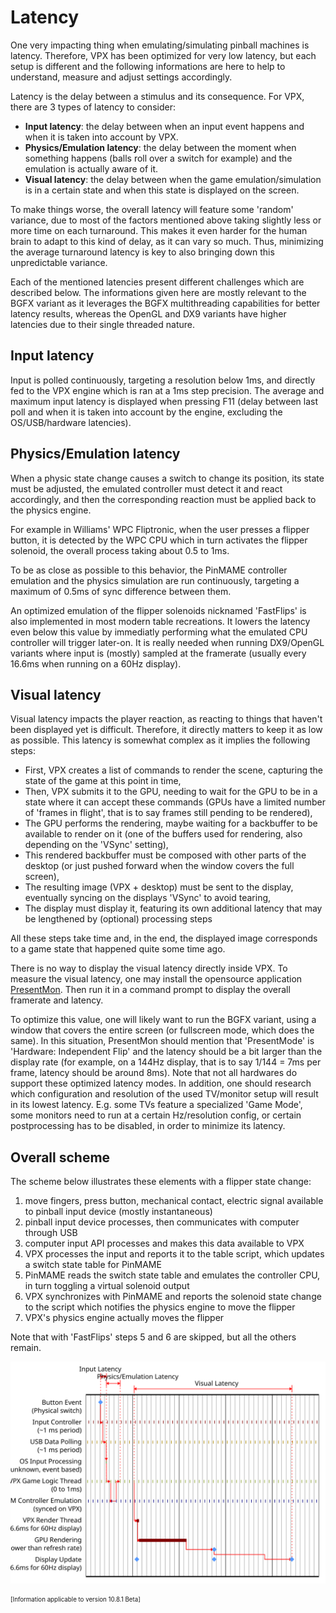 # Latency

One very impacting thing when emulating/simulating pinball machines is latency. Therefore, VPX has been optimized for very low latency, but each setup is different and the following informations are here to help to understand, measure and adjust settings accordingly.

Latency is the delay between a stimulus and its consequence. For VPX, there are 3 types of latency to consider:
- **Input latency**: the delay between when an input event happens and when it is taken into account by VPX.
- **Physics/Emulation latency**: the delay between the moment when something happens (balls roll over a switch for example) and the emulation is actually aware of it.
- **Visual latency**: the delay between when the game emulation/simulation is in a certain state and when this state is displayed on the screen.

To make things worse, the overall latency will feature some 'random' variance, due to most of the factors mentioned above taking slightly less or more time on each turnaround.
This makes it even harder for the human brain to adapt to this kind of delay, as it can vary so much. Thus, minimizing the average turnaround latency is key to also bringing down
this unpredictable variance.

Each of the mentioned latencies present different challenges which are described below. The informations given here are mostly relevant to the BGFX variant as it leverages the BGFX multithreading capabilities for better latency results, whereas the OpenGL and DX9 variants have higher latencies due to their single threaded nature.


## Input latency

Input is polled continuously, targeting a resolution below 1ms, and directly fed to the VPX engine which is ran at a 1ms step precision. The average and maximum input latency is displayed when pressing F11 (delay between last poll and when it is taken into account by the engine, excluding the OS/USB/hardware latencies).


## Physics/Emulation latency

When a physic state change causes a switch to change its position, its state must be adjusted, the emulated controller must detect it and react accordingly, and then the corresponding reaction must be applied back to the physics engine.

For example in Williams' WPC Fliptronic, when the user presses a flipper button, it is detected by the WPC CPU which in turn activates the flipper solenoid, the overall process taking about 0.5 to 1ms.

To be as close as possible to this behavior, the PinMAME controller emulation and the physics simulation are run continuously, targeting a maximum of 0.5ms of sync difference between them.

An optimized emulation of the flipper solenoids nicknamed 'FastFlips' is also implemented in most modern table recreations. It lowers the latency even below this value by immediatly performing what the emulated CPU controller will trigger later-on. It is really needed when running DX9/OpenGL variants where input is (mostly) sampled at the framerate (usually every 16.6ms when running on a 60Hz display).


## Visual latency

Visual latency impacts the player reaction, as reacting to things that haven't been displayed yet is difficult. Therefore, it directly matters to keep it as low as possible. This latency is somewhat complex as it implies the following steps:
- First, VPX creates a list of commands to render the scene, capturing the state of the game at this point in time,
- Then, VPX submits it to the GPU, needing to wait for the GPU to be in a state where it can accept these commands (GPUs have a limited number of 'frames in flight', that is to say frames still pending to be rendered),
- The GPU performs the rendering, maybe waiting for a backbuffer to be available to render on it (one of the buffers used for rendering, also depending on the 'VSync' setting),
- This rendered backbuffer must be composed with other parts of the desktop (or just pushed forward when the window covers the full screen),
- The resulting image (VPX + desktop) must be sent to the display, eventually syncing on the displays 'VSync' to avoid tearing,
- The display must display it, featuring its own additional latency that may be lengthened by (optional) processing steps

All these steps take time and, in the end, the displayed image corresponds to a game state that happened quite some time ago.


There is no way to display the visual latency directly inside VPX. To measure the visual latency, one may install the opensource application [PresentMon](https://github.com/GameTechDev/PresentMon/releases). Then run it in a command prompt to display the overall framerate and latency.

To optimize this value, one will likely want to run the BGFX variant, using a window that covers the entire screen (or fullscreen mode, which does the same). In this situation, PresentMon should mention that 'PresentMode' is 'Hardware: Independent Flip' and the latency should be a bit larger than the display rate (for example, on a 144Hz display, that is to say 1/144 = 7ms per frame, latency should be around 8ms). Note that not all hardwares do support these optimized latency modes.
In addition, one should research which configuration and resolution of the used TV/monitor setup will result in its lowest latency.
E.g. some TVs feature a specialized 'Game Mode', some monitors need to run at a certain Hz/resolution config, or certain postprocessing has to be disabled, in order to minimize its latency.


## Overall scheme

The scheme below illustrates these elements with a flipper state change:
1. move fingers, press button, mechanical contact, electric signal available to pinball input device (mostly instantaneous)
2. pinball input device processes, then communicates with computer through USB
3. computer input API processes and makes this data available to VPX
4. VPX processes the input and reports it to the table script, which updates a switch state table for PinMAME
5. PinMAME reads the switch state table and emulates the controller CPU, in turn toggling a virtual solenoid output
6. VPX synchronizes with PinMAME and reports the solenoid state change to the script which notifies the physics engine to move the flipper
7. VPX's physics engine actually moves the flipper

Note that with 'FastFlips' steps 5 and 6 are skipped, but all the others remain.

![Latency](img/Latency.svg)


<sub><sup>[Information applicable to version 10.8.1 Beta]</sup></sub>
